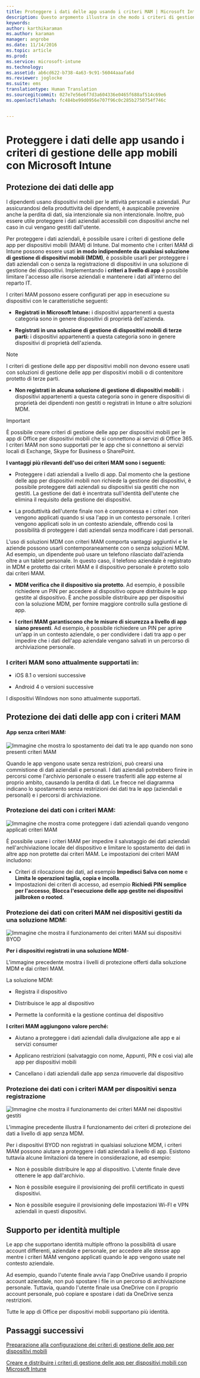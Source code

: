 ```yaml
---
title: Proteggere i dati delle app usando i criteri MAM | Microsoft Intune
description: Questo argomento illustra in che modo i criteri di gestione di app mobili consentono di proteggere i dati aziendali, impedire la perdita di dati e mantenere separate le informazioni personali e di lavoro.
keywords: 
author: karthikaraman
ms.author: karaman
manager: angrobe
ms.date: 11/14/2016
ms.topic: article
ms.prod: 
ms.service: microsoft-intune
ms.technology: 
ms.assetid: ab6cd622-b738-4a63-9c91-56044aaafa6d
ms.reviewer: joglocke
ms.suite: ems
translationtype: Human Translation
ms.sourcegitcommit: 027e7e56e6f7d3a604336e0465f688af514c69e6
ms.openlocfilehash: fc484be99d0956e707f96c0c285b2750754f746c


---
```


# <a name="protect-app-data-using-mobile-app-management-policies-with-microsoft-intune"></a>Proteggere i dati delle app usando i criteri di gestione delle app mobili con Microsoft Intune

## <a name="how-you-can-protect-app-data"></a>Protezione dei dati delle app
I dipendenti usano dispositivi mobili per le attività personali e aziendali.  Pur assicurandosi della produttività dei dipendenti, è auspicabile prevenire anche la perdita di dati, sia intenzionale sia non intenzionale.  Inoltre, può essere utile proteggere i dati aziendali accessibili con dispositivi anche nel caso in cui vengano gestiti dall'utente.

Per proteggere i dati aziendali, è possibile usare i criteri di gestione delle app per dispositivi mobili (MAM) di Intune. Dal momento che i criteri MAM di Intune possono essere usati **in modo indipendente da qualsiasi soluzione di gestione di dispositivi mobili (MDM)**, è possibile usarli per proteggere i dati aziendali con o senza la registrazione di dispositivi in una soluzione di gestione dei dispositivi. Implementando i **criteri a livello di app** è possibile limitare l'accesso alle risorse aziendali e mantenere i dati all'interno del reparto IT.

I criteri MAM possono essere configurati per app in esecuzione su dispositivi con le caratteristiche seguenti:

- **Registrati in Microsoft Intune:** i dispositivi appartenenti a questa categoria sono in genere dispositivi di proprietà dell'azienda.

-   **Registrati in una soluzione di gestione di dispositivi mobili di terze parti:** i dispositivi appartenenti a questa categoria sono in genere dispositivi di proprietà dell'azienda.

  > [!NOTE]
  > I criteri di gestione delle app per dispositivi mobili non devono essere usati con soluzioni di gestione delle app per dispositivi mobili o di contenitore protetto di terze parti.

-   **Non registrati in alcuna soluzione di gestione di dispositivi mobili:** i dispositivi appartenenti a questa categoria sono in genere dispositivi di proprietà dei dipendenti non gestiti o registrati in Intune o altre soluzioni MDM.

> [!IMPORTANT]
> È possibile creare criteri di gestione delle app per dispositivi mobili per le app di Office per dispositivi mobili che si connettono ai servizi di Office 365. I criteri MAM non sono supportati per le app che si connettono ai servizi locali di Exchange, Skype for Business o SharePoint.

**I vantaggi più rilevanti dell'uso dei criteri MAM sono i seguenti:**

-   Proteggere i dati aziendali a livello di app.  Dal momento che la gestione delle app per dispositivi mobili non richiede la gestione dei dispositivi, è possibile proteggere dati aziendali su dispositivi sia gestiti che non gestiti. La gestione dei dati è incentrata sull'identità dell'utente che elimina il requisito della gestione dei dispositivi.

-   La produttività dell'utente finale non è compromessa e i criteri non vengono applicati quando si usa l'app in un contesto personale.  I criteri vengono applicati solo in un contesto aziendale, offrendo così la possibilità di proteggere i dati aziendali senza modificare i dati personali.

L'uso di soluzioni MDM con criteri MAM comporta vantaggi aggiuntivi e le aziende possono usarli contemporaneamente con o senza soluzioni MDM. Ad esempio, un dipendente può usare un telefono rilasciato dall'azienda oltre a un tablet personale.  In questo caso, il telefono aziendale è registrato in MDM e protetto dai criteri MAM e il dispositivo personale è protetto solo dai criteri MAM.

- **MDM verifica che il dispositivo sia protetto**.  Ad esempio, è possibile richiedere un PIN per accedere al dispositivo oppure distribuire le app gestite al dispositivo. È anche possibile distribuire app per dispositivi con la soluzione MDM, per fornire maggiore controllo sulla gestione di app.

- **I criteri MAM garantiscono che le misure di sicurezza a livello di app siano presenti**. Ad esempio, è possibile richiedere un PIN per aprire un'app in un contesto aziendale, o per condividere i dati tra app o per impedire che i dati dell'app aziendale vengano salvati in un percorso di archiviazione personale.


### <a name="mam-polices-are-currently-supported-on"></a>I criteri MAM sono attualmente supportati in:
-   iOS 8.1 o versioni successive

-   Android 4 o versioni successive

I dispositivi Windows non sono attualmente supportati.
##  <a name="how-mam-policies-protect-app-data"></a>Protezione dei dati delle app con i criteri MAM

####  <a name="apps-without-mam-policies"></a>App senza criteri MAM:

![Immagine che mostra lo spostamento dei dati tra le app quando non sono presenti criteri MAM](../media/Apps_without_MAM_policies.png)

Quando le app vengono usate senza restrizioni, può crearsi una commistione di dati aziendali e personali.  I dati aziendali potrebbero finire in percorsi come l'archivio personale o essere trasferiti alle app esterne al proprio ambito, causando la perdita di dati. Le frecce nel diagramma indicano lo spostamento senza restrizioni dei dati tra le app (aziendali e personali) e i percorsi di archiviazione.

### <a name="data-protection-with-mam-policies"></a>Protezione dei dati con i criteri MAM:

![Immagine che mostra come proteggere i dati aziendali quando vengono applicati criteri MAM ](../media/Apps_with_mobile_app_policies.png)

È possibile usare i criteri MAM per impedire il salvataggio dei dati aziendali nell'archiviazione locale del dispositivo e limitare lo spostamento dei dati in altre app non protette dai criteri MAM. Le impostazioni dei criteri MAM includono:
- Criteri di rilocazione dei dati, ad esempio **Impedisci Salva con nome** e **Limita le operazioni taglia, copia e incolla**.
- Impostazioni dei criteri di accesso, ad esempio **Richiedi PIN semplice per l'accesso**, **Blocca l'esecuzione delle app gestite nei dispositivi jailbroken o rooted**.

### <a name="data-protection-with-mam-policies-on-devices-managed-by-a-mdm-solution"></a>Protezione dei dati con criteri MAM nei dispositivi gestiti da una soluzione MDM:

![Immagine che mostra il funzionamento dei criteri MAM sui dispositivi BYOD](../media/MAM_BYOD_November.png)

**Per i dispositivi registrati in una soluzione MDM**-

L'immagine precedente mostra i livelli di protezione offerti dalla soluzione MDM e dai criteri MAM.

La soluzione MDM:

-   Registra il dispositivo

-   Distribuisce le app al dispositivo

-   Permette la conformità e la gestione continua del dispositivo

**I criteri MAM aggiungono valore perché:**

-   Aiutano a proteggere i dati aziendali dalla divulgazione alle app e ai servizi consumer

-   Applicano restrizioni (salvataggio con nome, Appunti, PIN e così via) alle app per dispositivi mobili

-   Cancellano i dati aziendali dalle app senza rimuoverle dal dispositivo


### <a name="data-protection-with-mam-policies-for-devices-without-enrollment"></a>Protezione dei dati con i criteri MAM per dispositivi senza registrazione

![Immagine che mostra il funzionamento dei criteri MAM nei dispositivi gestiti](../media/MAM_ManagedDevices_November.png)

L'immagine precedente illustra il funzionamento dei criteri di protezione dei dati a livello di app senza MDM.

Per i dispositivi BYOD non registrati in qualsiasi soluzione MDM, i criteri MAM possono aiutare a proteggere i dati aziendali a livello di app.
Esistono tuttavia alcune limitazioni da tenere in considerazione, ad esempio:

-   Non è possibile distribuire le app al dispositivo.  L'utente finale deve ottenere le app dall'archivio.

-   Non è possibile eseguire il provisioning dei profili certificato in questi dispositivi.

-   Non è possibile eseguire il provisioning delle impostazioni Wi-FI e VPN aziendali in questi dispositivi.


## <a name="multi-identity"></a>Supporto per identità multiple

Le app che supportano identità multiple offrono la possibilità di usare account differenti, aziendale e personale, per accedere alle stesse app mentre i criteri MAM vengono applicati quando le app vengono usate nel contesto aziendale.  

Ad esempio, quando l'utente finale avvia l'app OneDrive usando il proprio account aziendale, non può spostare i file in un percorso di archiviazione personale. Tuttavia, quando l'utente finale usa OneDrive con il proprio account personale, può copiare e spostare i dati da OneDrive senza restrizioni.  

Tutte le app di Office per dispositivi mobili supportano più identità.

##  <a name="next-steps"></a>Passaggi successivi
[Preparazione alla configurazione dei criteri di gestione delle app per dispositivi mobili](get-ready-to-configure-mobile-app-management-policies-with-microsoft-intune.md)

[Creare e distribuire i criteri di gestione delle app per dispositivi mobili con Microsoft Intune](create-and-deploy-mobile-app-management-policies-with-microsoft-intune.md)



<!--HONumber=Nov16_HO2-->


